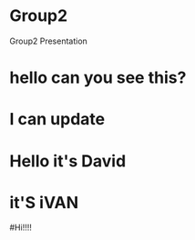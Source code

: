 # Group2
Group2 Presentation

# hello can you see this?
# I can update

# Hello it's David
# it'S iVAN


#Hi!!!!
